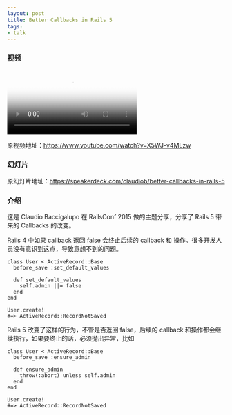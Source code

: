 ```yaml
---
layout: post
title: Better Callbacks in Rails 5
tags:
- talk
---
```


### 视频

<video class="video" poster="/assets/Better-Callbacks-in-Rails-5/poster.jpg" preload controls>
  <source src="/assets/Better-Callbacks-in-Rails-5/video.webm" type="video/webm">
  <source src="/assets/Better-Callbacks-in-Rails-5/video.mp4" type="video/mp4">
</video>

原视频地址：<https://www.youtube.com/watch?v=X5WJ-v4MLzw>

### 幻灯片

<div class="slideshow"
data-slide-name="Better-Callbacks-in-Rails-5" data-slide-start="0"
data-slide-end="17"></div>

原幻灯片地址：<https://speakerdeck.com/claudiob/better-callbacks-in-rails-5>

### 介绍

这是 Claudio Baccigalupo 在 RailsConf 2015
做的主题分享，分享了 Rails 5 带来的 Callbacks 的改变。

Rails 4 中如果 callback 返回 false 会终止后续的 callback 和
操作。很多开发人员没有意识到这点，导致意想不到的问题。

```
class User < ActiveRecord::Base
  before_save :set_default_values

  def set_default_values
    self.admin ||= false
  end
end

User.create!
#=> ActiveRecord::RecordNotSaved
```

Rails 5 改变了这样的行为，不管是否返回 false，后续的 callback
和操作都会继续执行，如果要终止的话，必须抛出异常，比如

```
class User < ActiveRecord::Base
  before_save :ensure_admin

  def ensure_admin
    throw(:abort) unless self.admin
  end
end

User.create!
#=> ActiveRecord::RecordNotSaved
```
